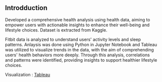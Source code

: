 ## Introdduction

Developed a comprehensive health analysis using health data, aiming to empower users with actionable insights to enhance their well-being and lifestyle choices. Dataset is extracted from Kaggle.

Fitbit data is analyzed to understand users' activity levels and sleep patterns. Anlaysis was done using Python in Jupyter Notebook and Tableau was utilized to visualize trends in the data, with the aim of comprehending users' health behaviors more deeply. Through this analysis, correlations and patterns were identified, providing insights to support healthier lifestyle choices.

Visualization : [Tableau](https://public.tableau.com/app/profile/ashnair/viz/Fitbit_Individual_Trends_Dashboard/IndividualTrends)

